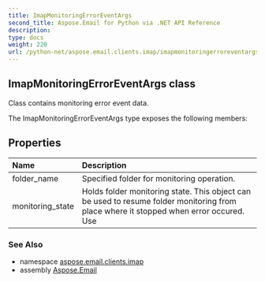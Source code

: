 ```yaml
---
title: ImapMonitoringErrorEventArgs
second_title: Aspose.Email for Python via .NET API Reference
description: 
type: docs
weight: 220
url: /python-net/aspose.email.clients.imap/imapmonitoringerroreventargs/
---
```


## ImapMonitoringErrorEventArgs class

Class contains monitoring error event data.

The ImapMonitoringErrorEventArgs type exposes the following members:
## Properties
| Name | Description |
| :- | :- |
|folder_name|Specified folder for monitoring operation.|
|monitoring_state|Holds folder monitoring state. This object can be used to resume folder monitoring from<br/>            place where it stopped when error occured.<br/>            Use|

### See Also

* namespace [aspose.email.clients.imap](/email/python-net/aspose.email.clients.imap/)
* assembly [Aspose.Email](/email/python-net/)

